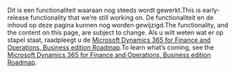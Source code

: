 <span data-ttu-id="30809-101">Dit is een functionaliteit waaraan nog steeds wordt gewerkt.</span><span class="sxs-lookup"><span data-stu-id="30809-101">This is early-release functionality that we’re still working on.</span></span> <span data-ttu-id="30809-102">De functionaliteit en de inhoud op deze pagina kunnen nog worden gewijzigd.</span><span class="sxs-lookup"><span data-stu-id="30809-102">The functionality, and the content on this page, are subject to change.</span></span> <span data-ttu-id="30809-103">Als u wilt weten wat er op stapel staat, raadpleegt u de [Microsoft Dynamics 365 for Finance and Operations, Business edition Roadmap](https://go.microsoft.com/fwlink/?linkid=842139).</span><span class="sxs-lookup"><span data-stu-id="30809-103">To learn what’s coming, see the [Microsoft Dynamics 365 for Finance and Operations, Business edition Roadmap](https://go.microsoft.com/fwlink/?linkid=842139).</span></span>
